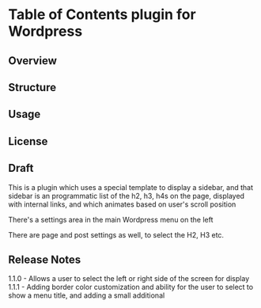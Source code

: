 # Table of Contents plugin for Wordpress

## Overview

## Structure

## Usage

## License

## Draft
This is a plugin which uses a special template to display a sidebar, and that sidebar is an programmatic list of the h2, h3, h4s on the page, displayed with internal links, and which animates based on user's scroll position

There's a settings area in the main Wordpress menu on the left

There are page and post settings as well, to select the H2, H3 etc.

## Release Notes
1.1.0 - Allows a user to select the left or right side of the screen for display
1.1.1 - Adding border color customization and ability for the user to select to show a menu title, and adding a small additional 

